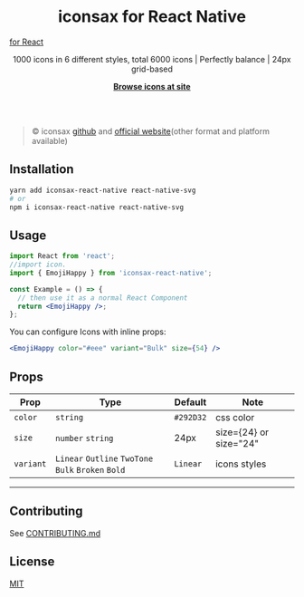 <h1 align="center">iconsax for React Native</h1>

<a href="https://www.npmjs.com/package/iconsax-react">for React</a>

<p align="center">
  1000 icons in 6 different styles, total 6000 icons | 
Perfectly balance | 
24px grid-based
<p>

<p align="center">
  <a href="https://example.com"><strong>Browse icons at site</strong></a>
</p>

<br>
<br>

> ©️ iconsax <a href="https://github.com/lusaxweb/iconsax">github</a> and
> <a href="https://iconsax.io/">official website</a>(other format and platform available)

## Installation

```bash
yarn add iconsax-react-native react-native-svg
# or
npm i iconsax-react-native react-native-svg
```

## Usage

```jsx
import React from 'react';
//import icon.
import { EmojiHappy } from 'iconsax-react-native';

const Example = () => {
  // then use it as a normal React Component
  return <EmojiHappy />;
};
```

You can configure Icons with inline props:

```jsx
<EmojiHappy color="#eee" variant="Bulk" size={54} />
```

## Props

| Prop      | Type                                                | Default   | Note                   |
| --------- | --------------------------------------------------- | --------- | ---------------------- |
| `color`   | `string`                                            | `#292D32` | css color              |
| `size`    | `number` `string`                                   | 24px      | size={24} or size="24" |
| `variant` | `Linear` `Outline` `TwoTone` `Bulk` `Broken` `Bold` | `Linear`  | icons styles           |

---

## Contributing

See
<a href="https://github.com/rendinjast/iconsax-react/blob/main/CONTRIBUTING.md">CONTRIBUTING.md</a>

## License

<a href="https://github.com/rendinjast/iconsax-react/blob/main/LICENSE">MIT</a>
